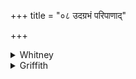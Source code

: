 +++
title = "०८ उदग्रभं परिपाणाद्"

+++

<details><summary>Whitney</summary>

### Translation
8. I have seized (*ud-grabh*) out of his shelter (*paripā́ṇa*) the  
sorcerer, the *kimīdín;* with it do I see every one, both śūdra and  
Āryan.

### Notes
Ppp. has in **a, b** *-pāṇaṁ yātudhānāt kimīdinaḥ*. The comm. makes  
*tena* refer here to *yāludhānam*, and supplies *graham* to  
*sarvam*—evidently without reason.
</details>

<details><summary>Griffith</summary>

Kimidin, Yatudhana from their hiding-places have I dragged. I look on every one with this, Sudra and Aryan man alike.
</details>
